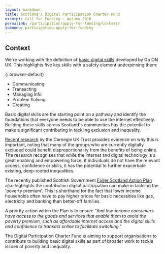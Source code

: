 ```yaml
---
layout: markdown
title: Scotland's Digital Participation Charter Fund
excerpt: Call for Funding – Autumn 2016
permalink: /participation/apply-for-funding/context/
submenu: participation-apply-for-funding
---
```


## Context

We're working with the definition of [basic digital skills](/participation/basic-digital-skills/) developed by Go ON UK. This highlights five key skills with a safety element underpinning them:

{:.browser-default}
* Communicating
* Transacting
* Managing Info
* Problem Solving
* Creating

Basic digital skills are the starting point on a pathway and identify the foundations that everyone needs to be able to use the internet effectively. Building these skills across Scotland&#39;s communities has the potential to make a significant contributing in tackling exclusion and inequality.

[Recent research](http://www.carnegieuktrust.org.uk/carnegieuktrust/wp-content/uploads/sites/64/2016/09/v3-2697-CUKT-Digital-Participation-summary.pdf) by the Carnegie UK Trust provides evidence on why this is important, noting that many of the groups who are currently digitally excluded could benefit disproportionality from the benefits of being online. The research recognises that while the internet and digital technology is a great enabling and empowering force, if individuals do not have the relevant access, confidence or skills, it has the potential to further exacerbate existing, deep-rooted inequalities.

The recently published Scottish Government [Fairer Scotland Action Plan](http://www.fairer.scot) also highlights the contribution digital participation can make in tackling the &#39;poverty premium&#39;. This is shorthand for the fact that lower income households often have to pay higher prices for basic necessities like gas, electricity and banking than better-off families.

A priority action within the Plan is to ensure _&quot;that low-income consumers have access to the goods and services that enable them to avoid the poverty premium, such as affordable internet access and the digital skills and confidence to transact online to facilitate switching.&quot;_

The Digital Participation Charter Fund is aiming to support organisations to contribute to building basic digital skills as part of broader work to tackle issues of poverty and inequality.